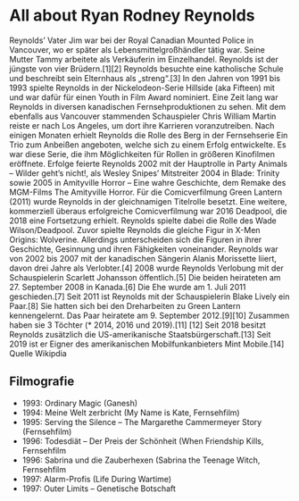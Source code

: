 # All about Ryan Rodney Reynolds
Reynolds’ Vater Jim war bei der Royal Canadian Mounted Police in Vancouver, wo er später als Lebensmittelgroßhändler tätig war. Seine Mutter Tammy arbeitete als Verkäuferin im Einzelhandel. Reynolds ist der jüngste von vier Brüdern.[1][2] Reynolds besuchte eine katholische Schule und beschreibt sein Elternhaus als „streng“.[3] In den Jahren von 1991 bis 1993 spielte Reynolds in der Nickelodeon-Serie Hillside (aka Fifteen) mit und war dafür für einen Youth in Film Award nominiert. Eine Zeit lang war Reynolds in diversen kanadischen Fernsehproduktionen zu sehen. Mit dem ebenfalls aus Vancouver stammenden Schauspieler Chris William Martin reiste er nach Los Angeles, um dort ihre Karrieren voranzutreiben. Nach einigen Monaten erhielt Reynolds die Rolle des Berg in der Fernsehserie Ein Trio zum Anbeißen angeboten, welche sich zu einem Erfolg entwickelte. Es war diese Serie, die ihm Möglichkeiten für Rollen in größeren Kinofilmen eröffnete. Erfolge feierte Reynolds 2002 mit der Hauptrolle in Party Animals – Wilder geht’s nicht!, als Wesley Snipes’ Mitstreiter 2004 in Blade: Trinity sowie 2005 in Amityville Horror – Eine wahre Geschichte, dem Remake des MGM-Films The Amityville Horror. Für die Comicverfilmung Green Lantern (2011) wurde Reynolds in der gleichnamigen Titelrolle besetzt. Eine weitere, kommerziell überaus erfolgreiche Comicverfilmung war 2016 Deadpool, die 2018 eine Fortsetzung erhielt. Reynolds spielte dabei die Rolle des Wade Wilson/Deadpool. Zuvor spielte Reynolds die gleiche Figur in X-Men Origins: Wolverine. Allerdings unterscheiden sich die Figuren in ihrer Geschichte, Gesinnung und ihren Fähigkeiten voneinander. Reynolds war von 2002 bis 2007 mit der kanadischen Sängerin Alanis Morissette liiert, davon drei Jahre als Verlobter.[4] 2008 wurde Reynolds Verlobung mit der Schauspielerin Scarlett Johansson öffentlich.[5] Die beiden heirateten am 27. September 2008 in Kanada.[6] Die Ehe wurde am 1. Juli 2011 geschieden.[7] Seit 2011 ist Reynolds mit der Schauspielerin Blake Lively ein Paar.[8] Sie hatten sich bei den Dreharbeiten zu Green Lantern kennengelernt. Das Paar heiratete am 9. September 2012.[9][10] Zusammen haben sie 3 Töchter (* 2014, 2016 und 2019).[11] [12] Seit 2018 besitzt Reynolds zusätzlich die US-amerikanische Staatsbürgerschaft.[13] Seit 2019 ist er Eigner des amerikanischen Mobilfunkanbieters Mint Mobile.[14] Quelle Wikipdia

## Filmografie

- 1993: Ordinary Magic (Ganesh)
- 1994: Meine Welt zerbricht (My Name is Kate, Fernsehfilm)
- 1995: Serving the Silence – The Margarethe Cammermeyer Story (Fernsehfilm)
- 1996: Todesdiät – Der Preis der Schönheit (When Friendship Kills, Fernsehfilm
- 1996: Sabrina und die Zauberhexen (Sabrina the Teenage Witch, Fernsehfilm
- 1997: Alarm-Profis (Life During Wartime)
- 1997: Outer Limits – Genetische Botschaft
